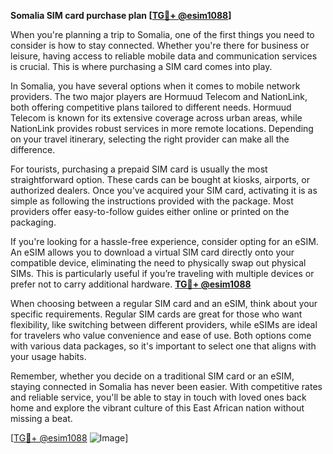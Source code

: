 **Somalia SIM card purchase plan [[TG💪+ @esim1088](https://t.me/s/esim1088)]**

When you're planning a trip to Somalia, one of the first things you need to consider is how to stay connected. Whether you're there for business or leisure, having access to reliable mobile data and communication services is crucial. This is where purchasing a SIM card comes into play. 

In Somalia, you have several options when it comes to mobile network providers. The two major players are Hormuud Telecom and NationLink, both offering competitive plans tailored to different needs. Hormuud Telecom is known for its extensive coverage across urban areas, while NationLink provides robust services in more remote locations. Depending on your travel itinerary, selecting the right provider can make all the difference.

For tourists, purchasing a prepaid SIM card is usually the most straightforward option. These cards can be bought at kiosks, airports, or authorized dealers. Once you've acquired your SIM card, activating it is as simple as following the instructions provided with the package. Most providers offer easy-to-follow guides either online or printed on the packaging.

If you're looking for a hassle-free experience, consider opting for an eSIM. An eSIM allows you to download a virtual SIM card directly onto your compatible device, eliminating the need to physically swap out physical SIMs. This is particularly useful if you’re traveling with multiple devices or prefer not to carry additional hardware. **[TG💪+ @esim1088](https://t.me/s/esim1088)**

When choosing between a regular SIM card and an eSIM, think about your specific requirements. Regular SIM cards are great for those who want flexibility, like switching between different providers, while eSIMs are ideal for travelers who value convenience and ease of use. Both options come with various data packages, so it's important to select one that aligns with your usage habits.

Remember, whether you decide on a traditional SIM card or an eSIM, staying connected in Somalia has never been easier. With competitive rates and reliable service, you'll be able to stay in touch with loved ones back home and explore the vibrant culture of this East African nation without missing a beat.

[[TG💪+ @esim1088](https://t.me/s/esim1088) ![Image](https://i.postimg.cc/Y0z9fWf4/image.png)]